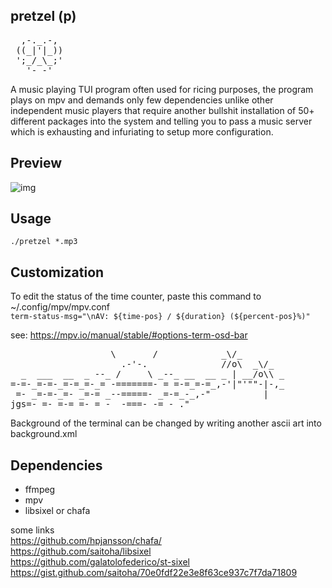 ## pretzel (p)
<pre>
  ,-._.-, 
 ((_|'|_))
 ';_/_\_;'
   '- -'  
</pre>

A music playing TUI program often used for ricing purposes, the program plays on mpv and demands only few dependencies unlike other independent music players that require another bullshit installation of 50+ different packages into the system and telling you to pass a music server which is exhausting and infuriating to setup more configuration.

## Preview 
![img](https://user-images.githubusercontent.com/58134273/156930747-2b4f347f-3f7c-4538-9280-775d79cfd5c0.png)

## Usage
`./pretzel *.mp3`

## Customization
 To edit the status of the time counter, paste this command to ~/.config/mpv/mpv.conf </br>
`term-status-msg="\nAV: ${time-pos} / ${duration} (${percent-pos}%)"` </br>
 
 see: https://mpv.io/manual/stable/#options-term-osd-bar </br>
<pre>
                   \       /            _\/_
                     .-'-.              //o\  _\/_
  _  ___  __  _ --_ /     \ _--_ __  __ _ | __/o\\ _
=-=-_=-=-_=-=_=-_= -=======- = =-=_=-=_,-'|"'""-|-,_
 =- _=-=-_=- _=-= _--=====- _=-=_-_,-"          |
jgs=- =- =-= =- = -  -===- -= - ."
</pre>
Background of the terminal can be changed by writing another ascii art into background.xml

## Dependencies
- ffmpeg </br>
- mpv </br>
- libsixel or chafa </br>

some links </br>
https://github.com/hpjansson/chafa/ </br>
https://github.com/saitoha/libsixel </br>
https://github.com/galatolofederico/st-sixel </br>
https://gist.github.com/saitoha/70e0fdf22e3e8f63ce937c7f7da71809 </br>
